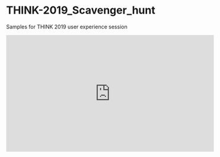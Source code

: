 # THINK-2019_Scavenger_hunt
Samples for THINK 2019 user experience session


<iframe width="560" height="315" src="https://www.youtube.com/embed/1u2qe3pJCyw" frameborder="0" allow="accelerometer; autoplay; encrypted-media; gyroscope; picture-in-picture" allowfullscreen></iframe>


